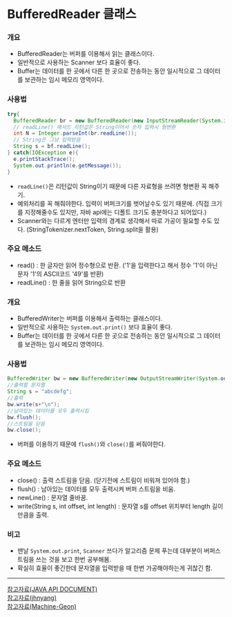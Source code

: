# BufferedReader 클래스
### 개요
- BufferedReader는 버퍼를 이용해서 읽는 클래스이다.
- 일반적으로 사용하는 Scanner 보다 효율이 좋다.
- Buffer는 데이터를 한 곳에서 다른 한 곳으로 전송하는 동안 일시적으로 그 데이터를 보관하는 임시 메모리 영역이다.
### 사용법
```java
try{
  BufferedReader br = new BufferedReader(new InputStreamReader(System.in));    
  // readLine() 매서드 리턴값은 String이어서 숫자 입력시 형변환
  int N = Integer.parseInt(br.readLine());
  // String은 그냥 입력받음
  String s = bf.readLine();
} catch(IOException e){
  e.printStackTrace();
  System.out.println(e.getMessage());
}
```
- `readLine()`은 리턴값이 String이기 때문에 다른 자료형을 쓰려면 형변환 꼭 해주기.
- 예외처리를 꼭 해줘야한다. 입력이 버퍼크기를 벗어날수도 있기 때문에. (직접 크기를 지정해줄수도 있지만, 자바 api에는 디폴트 크기도 충분하다고 되어있다.)
- Scanner와는 다르게 엔터만 입력의 경계로 생각해서 따로 가공이 필요할 수도 있다. (StringTokenizer.nextToken, String.split을 활용)

### 주요 메소드
- read() : 한 글자만 읽어 정수형으로 반환. ('1'을 입력한다고 해서 정수 '1'이 아닌 문자 '1'의 ASCII코드 '49'를 반환)
- readLine() : 한 줄을 읽어 String으로 반환

### 개요
- BufferedWriter는 버퍼를 이용해서 출력하는 클래스이다.
- 일반적으로 사용하는 `System.out.print()` 보다 효율이 좋다.
- Buffer는 데이터를 한 곳에서 다른 한 곳으로 전송하는 동안 일시적으로 그 데이터를 보관하는 임시 메모리 영역이다.
### 사용법
```java
BufferedWriter bw = new BufferedWriter(new OutputStreamWriter(System.out));
//출력할 문자열
String s = "abcdefg";
//출력
bw.write(s+"\n");
//남아있는 데이터를 모두 출력시킴
bw.flush();
//스트림을 닫음
bw.close();
```
- 버퍼를 이용하기 때문에 `flush()`와 `close()`를 써줘야한다.

### 주요 메소드
- close() : 출력 스트림을 닫음. (닫기전에 스트림이 비워져 있어야 함.)
- flush() : 남아있는 데이터를 모두 출력시켜 버퍼 스트림을 비움.
- newLine() : 문자열 줄바꿈.
- write(String s, int offset, int length) : 문자열 s를 offset 위치부터 length 길이만큼을 출력.

### 비고
- 맨날 `System.out.print`, `Scanner` 쓰다가 알고리즘 문제 푸는데 대부분이 버퍼스트림을 쓰는 것을 보고 한번 공부해봄.
- 확실히 효율이 좋긴한데 문자열을 입력받을 때 한번 가공해야하는게 귀찮긴 함.

---
[참고자료(JAVA API DOCUMENT)](https://docs.oracle.com/javase/7/docs/api/)<br/>
[참고자료(jhnyang)](https://jhnyang.tistory.com/92)<br/>
[참고자료(Machine-Geon)](https://machine-geon.tistory.com/79)

